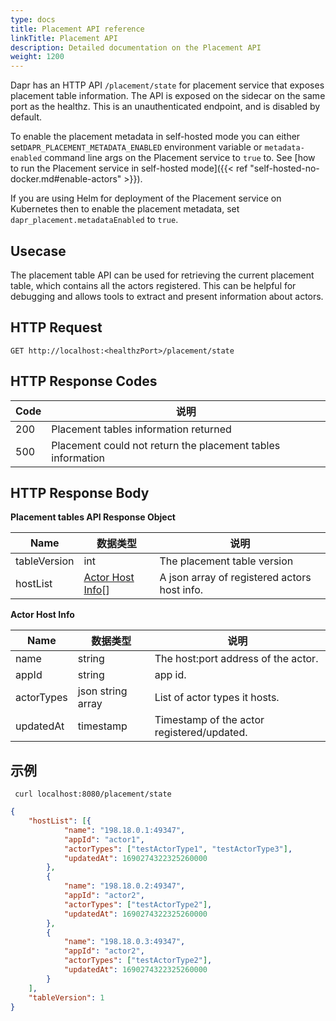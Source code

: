 ```yaml
---
type: docs
title: Placement API reference
linkTitle: Placement API
description: Detailed documentation on the Placement API
weight: 1200
---
```


Dapr has an HTTP API `/placement/state` for placement service that exposes placement table information. The API is exposed on the sidecar on the same port as the healthz. This is an unauthenticated endpoint, and is disabled by default.

To enable the placement metadata in self-hosted mode you can either set`DAPR_PLACEMENT_METADATA_ENABLED` environment variable or `metadata-enabled` command line args on the Placement service to `true` to. See [how to run the Placement service in self-hosted mode]({{< ref "self-hosted-no-docker.md#enable-actors" >}}).

If you are using Helm for deployment of the Placement service on Kubernetes then to enable the placement metadata, set `dapr_placement.metadataEnabled` to `true`.

## Usecase

The placement table API can be used for retrieving the current placement table, which contains all the actors registered. This can be helpful for debugging and allows tools to extract and present information about actors.

## HTTP Request

```
GET http://localhost:<healthzPort>/placement/state
```

## HTTP Response Codes

| Code | 说明                                                          |
| ---- | ----------------------------------------------------------- |
| 200  | Placement tables information returned                       |
| 500  | Placement could not return the placement tables information |

## HTTP Response Body

**Placement tables API Response Object**

| Name         | 数据类型                                                                                    | 说明                                           |
| ------------ | --------------------------------------------------------------------------------------- | -------------------------------------------- |
| tableVersion | int                                                                                     | The placement table version                  |
| hostList     | [Actor Host Info](#actorhostinfo)[] | A json array of registered actors host info. |

<a id="actorhostinfo"></a>**Actor Host Info**

| Name       | 数据类型              | 说明                                         |
| ---------- | ----------------- | ------------------------------------------ |
| name       | string            | The host:port address of the actor.        |
| appId      | string            | app id.                                    |
| actorTypes | json string array | List of actor types it hosts.              |
| updatedAt  | timestamp         | Timestamp of the actor registered/updated. |

## 示例

```shell
 curl localhost:8080/placement/state
```

```json
{
	"hostList": [{
			"name": "198.18.0.1:49347",
			"appId": "actor1",
			"actorTypes": ["testActorType1", "testActorType3"],
			"updatedAt": 1690274322325260000
		},
		{
			"name": "198.18.0.2:49347",
			"appId": "actor2",
			"actorTypes": ["testActorType2"],
			"updatedAt": 1690274322325260000
		},
		{
			"name": "198.18.0.3:49347",
			"appId": "actor2",
			"actorTypes": ["testActorType2"],
			"updatedAt": 1690274322325260000
		}
	],
	"tableVersion": 1
}
```
